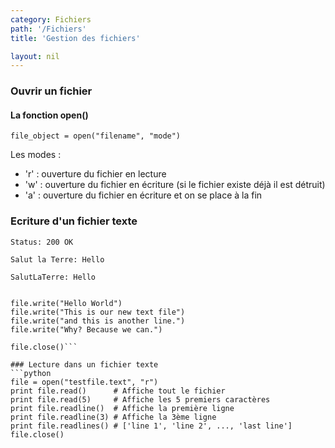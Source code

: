 ```yaml
---
category: Fichiers
path: '/Fichiers'
title: 'Gestion des fichiers'

layout: nil
---
```


### Ouvrir un fichier

#### La fonction open() 

```
file_object = open("filename", "mode")
```

Les modes :
* 'r' : ouverture du fichier en lecture
* 'w' : ouverture du fichier en écriture (si le fichier existe déjà il est
  détruit)
* 'a' : ouverture du fichier en écriture et on se place à la fin

### Ecriture d'un fichier texte

```Status: 200 OK``` 

```Salut la Terre: Hello```

```SalutLaTerre: Hello```

```file = open("testfile.txt","w") 
 
file.write("Hello World") 
file.write("This is our new text file") 
file.write("and this is another line.") 
file.write("Why? Because we can.") 
 
file.close()```

### Lecture dans un fichier texte
```python
file = open("testfile.text", "r")
print file.read()      # Affiche tout le fichier
print file.read(5)     # Affiche les 5 premiers caractères
print file.readline()  # Affiche la première ligne
print file.readline(3) # Affiche la 3ème ligne
print file.readlines() # ['line 1', 'line 2', ..., 'last line'] 
file.close()
```
